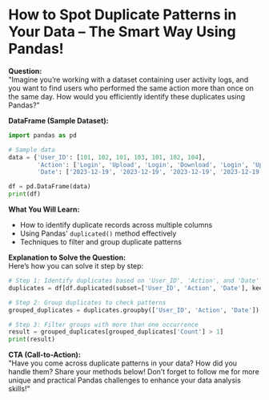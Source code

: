 # How to Spot Duplicate Patterns in Your Data – The Smart Way Using Pandas!

**Question:**  
"Imagine you’re working with a dataset containing user activity logs, and you want to find users who performed the same action more than once on the same day. How would you efficiently identify these duplicates using Pandas?"  

**DataFrame (Sample Dataset):**  
```python
import pandas as pd

# Sample data
data = {'User_ID': [101, 102, 101, 103, 101, 102, 104],
        'Action': ['Login', 'Upload', 'Login', 'Download', 'Login', 'Upload', 'View'],
        'Date': ['2023-12-19', '2023-12-19', '2023-12-19', '2023-12-19', '2023-12-19', '2023-12-19', '2023-12-19']}

df = pd.DataFrame(data)
print(df)
```

**What You Will Learn:**  
- How to identify duplicate records across multiple columns  
- Using Pandas' `duplicated()` method effectively  
- Techniques to filter and group duplicate patterns  

**Explanation to Solve the Question:**  
Here’s how you can solve it step by step:  

```python
# Step 1: Identify duplicates based on 'User_ID', 'Action', and 'Date'
duplicates = df[df.duplicated(subset=['User_ID', 'Action', 'Date'], keep=False)]

# Step 2: Group duplicates to check patterns
grouped_duplicates = duplicates.groupby(['User_ID', 'Action', 'Date']).size().reset_index(name='Count')

# Step 3: Filter groups with more than one occurrence
result = grouped_duplicates[grouped_duplicates['Count'] > 1]
print(result)
```  

**CTA (Call-to-Action):**  
"Have you come across duplicate patterns in your data? How did you handle them? Share your methods below! Don’t forget to follow me for more unique and practical Pandas challenges to enhance your data analysis skills!"  
